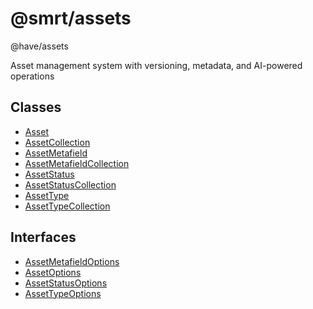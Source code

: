 # @smrt/assets

@have/assets

Asset management system with versioning, metadata, and AI-powered operations

## Classes

- [Asset](classes/Asset.md)
- [AssetCollection](classes/AssetCollection.md)
- [AssetMetafield](classes/AssetMetafield.md)
- [AssetMetafieldCollection](classes/AssetMetafieldCollection.md)
- [AssetStatus](classes/AssetStatus.md)
- [AssetStatusCollection](classes/AssetStatusCollection.md)
- [AssetType](classes/AssetType.md)
- [AssetTypeCollection](classes/AssetTypeCollection.md)

## Interfaces

- [AssetMetafieldOptions](interfaces/AssetMetafieldOptions.md)
- [AssetOptions](interfaces/AssetOptions.md)
- [AssetStatusOptions](interfaces/AssetStatusOptions.md)
- [AssetTypeOptions](interfaces/AssetTypeOptions.md)
